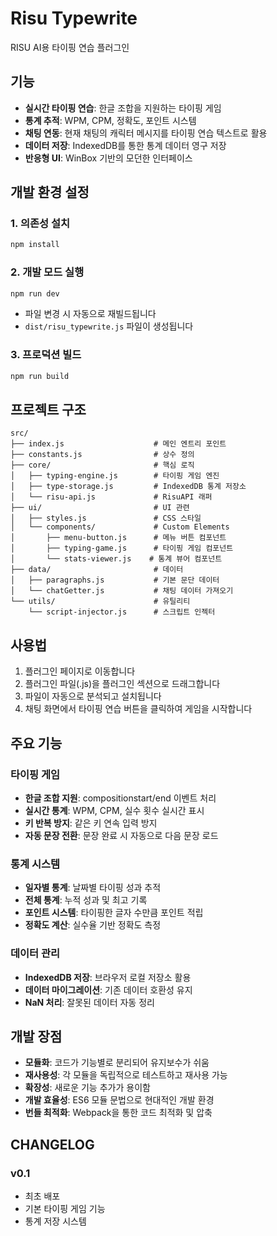 # Risu Typewrite

RISU AI용 타이핑 연습 플러그인

## 기능

- **실시간 타이핑 연습**: 한글 조합을 지원하는 타이핑 게임
- **통계 추적**: WPM, CPM, 정확도, 포인트 시스템
- **채팅 연동**: 현재 채팅의 캐릭터 메시지를 타이핑 연습 텍스트로 활용
- **데이터 저장**: IndexedDB를 통한 통계 데이터 영구 저장
- **반응형 UI**: WinBox 기반의 모던한 인터페이스

## 개발 환경 설정

### 1. 의존성 설치
```bash
npm install
```

### 2. 개발 모드 실행
```bash
npm run dev
```
- 파일 변경 시 자동으로 재빌드됩니다
- `dist/risu_typewrite.js` 파일이 생성됩니다

### 3. 프로덕션 빌드
```bash
npm run build
```

## 프로젝트 구조

```
src/
├── index.js                    # 메인 엔트리 포인트
├── constants.js                # 상수 정의
├── core/                       # 핵심 로직
│   ├── typing-engine.js        # 타이핑 게임 엔진
│   ├── type-storage.js         # IndexedDB 통계 저장소
│   └── risu-api.js             # RisuAPI 래퍼
├── ui/                         # UI 관련
│   ├── styles.js               # CSS 스타일
│   └── components/             # Custom Elements
│       ├── menu-button.js      # 메뉴 버튼 컴포넌트
│       ├── typing-game.js      # 타이핑 게임 컴포넌트
│       └── stats-viewer.js    # 통계 뷰어 컴포넌트
├── data/                       # 데이터
│   ├── paragraphs.js           # 기본 문단 데이터
│   └── chatGetter.js           # 채팅 데이터 가져오기
└── utils/                      # 유틸리티
    └── script-injector.js      # 스크립트 인젝터
```

## 사용법

1. 플러그인 페이지로 이동합니다
2. 플러그인 파일(.js)을 플러그인 섹션으로 드래그합니다
3. 파일이 자동으로 분석되고 설치됩니다
4. 채팅 화면에서 타이핑 연습 버튼을 클릭하여 게임을 시작합니다

## 주요 기능

### 타이핑 게임
- **한글 조합 지원**: compositionstart/end 이벤트 처리
- **실시간 통계**: WPM, CPM, 실수 횟수 실시간 표시
- **키 반복 방지**: 같은 키 연속 입력 방지
- **자동 문장 전환**: 문장 완료 시 자동으로 다음 문장 로드

### 통계 시스템
- **일자별 통계**: 날짜별 타이핑 성과 추적
- **전체 통계**: 누적 성과 및 최고 기록
- **포인트 시스템**: 타이핑한 글자 수만큼 포인트 적립
- **정확도 계산**: 실수율 기반 정확도 측정

### 데이터 관리
- **IndexedDB 저장**: 브라우저 로컬 저장소 활용
- **데이터 마이그레이션**: 기존 데이터 호환성 유지
- **NaN 처리**: 잘못된 데이터 자동 정리

## 개발 장점

- **모듈화**: 코드가 기능별로 분리되어 유지보수가 쉬움
- **재사용성**: 각 모듈을 독립적으로 테스트하고 재사용 가능
- **확장성**: 새로운 기능 추가가 용이함
- **개발 효율성**: ES6 모듈 문법으로 현대적인 개발 환경
- **번들 최적화**: Webpack을 통한 코드 최적화 및 압축

## CHANGELOG

### v0.1
- 최초 배포
- 기본 타이핑 게임 기능
- 통계 저장 시스템

